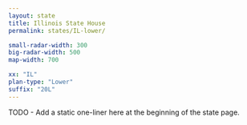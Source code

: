 ```yaml
---
layout: state
title: Illinois State House
permalink: states/IL-lower/

small-radar-width: 300
big-radar-width: 500
map-width: 700

xx: "IL"
plan-type: "Lower"
suffix: "20L"
---
```

 
TODO - Add a static one-liner here at the beginning of the state page.

<!-- <p>On state page: {{ xx }} / {{ plan-type }} / {{ suffix }}</p> -->